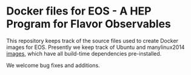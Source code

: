 Docker files for EOS - A HEP Program for Flavor Observables
===========================================================

This repository keeps track of the source files used to create Docker images for EOS.
Presently we keep track of Ubuntu and manylinux2014 [images](https://hub.docker.com/r/eoshep/),
which have all build-time dependencies pre-installed.

We welcome bug fixes and additions.
